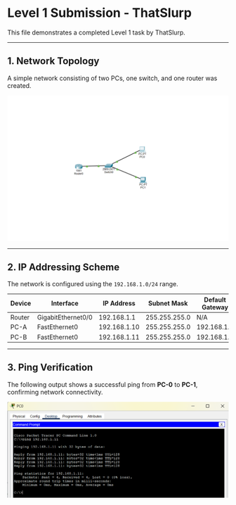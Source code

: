 # Level 1 Submission - ThatSlurp

This file demonstrates a completed Level 1 task by ThatSlurp.

---

## 1. Network Topology
A simple network consisting of two PCs, one switch, and one router was created.

![Network Topology](topology.png)

---

## 2. IP Addressing Scheme
The network is configured using the `192.168.1.0/24` range.

| Device | Interface           | IP Address     | Subnet Mask     | Default Gateway |
|--------|---------------------|----------------|-----------------|-----------------|
| Router | GigabitEthernet0/0  | 192.168.1.1    | 255.255.255.0   | N/A             |
| PC-A   | FastEthernet0       | 192.168.1.10   | 255.255.255.0   | 192.168.1.1     |
| PC-B   | FastEthernet0       | 192.168.1.11   | 255.255.255.0   | 192.168.1.1     |

---

## 3. Ping Verification
The following output shows a successful ping from **PC-0** to **PC-1**, confirming network connectivity.

![Ping](ping.png)


